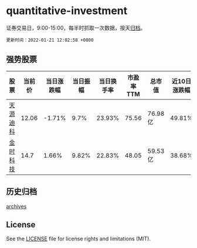 # quantitative-investment

证券交易日，9:00-15:00，每半时抓取一次数据，按天[归档](archives)。

`更新时间：2022-01-21 12:02:58 +0800`

## 强势股票

|股票|当前价|当日涨跌幅|当日振幅|当日换手率|市盈率TTM|总市值|近10日涨跌幅|
|----|----|----|----|----|----|----|----|
|[天源迪科](https://xueqiu.com/S/SZ300047)|12.06|-1.71%|9.7%|23.93%|75.56|76.98亿|49.81%|
|[金时科技](https://xueqiu.com/S/SZ002951)|14.7|1.66%|9.82%|22.83%|48.05|59.53亿|38.68%|

## 历史归档

[archives](archives)

## License

See the [LICENSE](LICENSE) file for license rights and limitations (MIT).